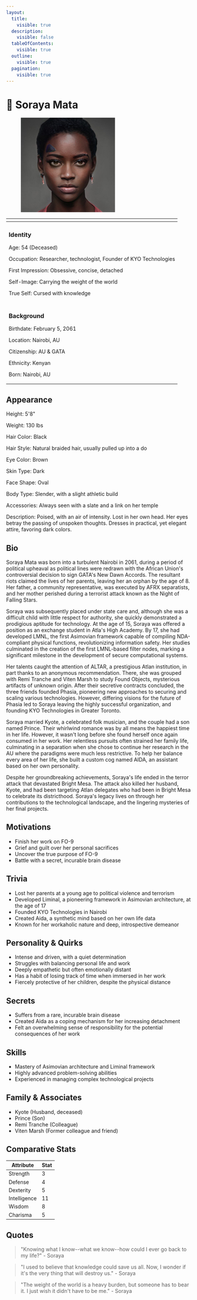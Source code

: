 ```yaml
---
layout:
  title:
    visible: true
  description:
    visible: false
  tableOfContents:
    visible: true
  outline:
    visible: true
  pagination:
    visible: true
---
```


# 👤 Soraya Mata

<figure><img src="../../.gitbook/assets/mom.jpeg" alt="" width="256"><figcaption></figcaption></figure>

<table data-card-size="large" data-view="cards"><thead><tr><th></th></tr></thead><tbody><tr><td><h3>Identity</h3><p>Age: 54 (Deceased)</p><p>Occupation: Researcher, technologist, Founder of KYO Technologies</p><p>First Impression: Obsessive, concise, detached</p><p>Self-Image: Carrying the weight of the world</p><p>True Self: Cursed with knowledge<br></p></td></tr><tr><td><h3>Background</h3><p>Birthdate: February 5, 2061</p><p>Location: Nairobi, AU</p><p>Citizenship: AU &#x26; GATA</p><p>Ethnicity: Kenyan</p><p>Born: Nairobi, AU</p></td></tr></tbody></table>

## **Appearance**&#x20;

Height: 5'8"

Weight: 130 lbs

Hair Color: Black

Hair Style: Natural braided hair, usually pulled up into a do

Eye Color: Brown

Skin Type: Dark

Face Shape: Oval

Body Type: Slender, with a slight athletic build

Accessories: Always seen with a slate and a link on her temple

Description: Poised, with an air of intensity. Lost in her own head. Her eyes betray the passing of unspoken thoughts. Dresses in practical, yet elegant attire, favoring dark colors.

## **Bio**

Soraya Mata was born into a turbulent Nairobi in 2061, during a period of political upheaval as political lines were redrawn with the African Union's controversial decision to sign GATA's New Dawn Accords. The resultant riots claimed the lives of her parents, leaving her an orphan by the age of 8. Her father, a community representative, was executed by AFRX separatists, and her mother perished during a terrorist attack known as the Night of Falling Stars.

Soraya was subsequently placed under state care and, although she was a difficult child with little respect for authority, she quickly demonstrated a prodigious aptitude for technology. At the age of 15, Soraya was offered a position as an exchange student in Atla's High Academy. By 17, she had developed LMNL, the first Asimovian framework capable of compiling NDA-compliant physical functions, revolutionizing information safety. Her studies culminated in the creation of the first LMNL-based filter nodes, marking a significant milestone in the development of secure computational systems.

Her talents caught the attention of ALTAR, a prestigious Atlan institution, in part thanks to an anonymous recommendation. There, she was grouped with Remi Tranche and Viten Marsh to study Found Objects, mysterious artifacts of unknown origin. After their secretive contracts concluded, the three friends founded Phasia, pioneering new approaches to securing and scaling various technologies. However, differing visions for the future of Phasia led to Soraya leaving the highly successful organization, and founding KYO Technologies in Greater Toronto.

Soraya married Kyote, a celebrated folk musician, and the couple had a son named Prince. Their whirlwind romance was by all means the happiest time in her life. However, it wasn't long before she found herself once again consumed in her work. Her relentless pursuits often strained her family life, culminating in a separation when she chose to continue her research in the AU where the paradigms were much less restrictive. To help her balance every area of her life, she built a custom cog named AIDA, an assistant based on her own personality.

Despite her groundbreaking achievements, Soraya's life ended in the terror attack that devastated Bright Mesa. The attack also killed her husband, Kyote, and had been targeting Atlan delegates who had been in Bright Mesa to celebrate its districthood. Soraya's legacy lives on through her contributions to the technological landscape, and the lingering mysteries of her final projects.

## **Motivations**

* Finish her work on FO-9
* Grief and guilt over her personal sacrifices
* Uncover the true purpose of FO-9
* Battle with a secret, incurable brain disease

## **Trivia**

* Lost her parents at a young age to political violence and terrorism
* Developed Liminal, a pioneering framework in Asimovian architecture, at the age of 17
* Founded KYO Technologies in Nairobi
* Created Aida, a synthetic mind based on her own life data
* Known for her workaholic nature and deep, introspective demeanor

## **Personality & Quirks**

* Intense and driven, with a quiet determination
* Struggles with balancing personal life and work
* Deeply empathetic but often emotionally distant
* Has a habit of losing track of time when immersed in her work
* Fiercely protective of her children, despite the physical distance

## **Secrets**

* Suffers from a rare, incurable brain disease
* Created Aida as a coping mechanism for her increasing detachment
* Felt an overwhelming sense of responsibility for the potential consequences of her work

## **Skills**

* Mastery of Asimovian architecture and Liminal framework
* Highly advanced problem-solving abilities
* Experienced in managing complex technological projects

## **Family & Associates**

* Kyote (Husband, deceased)
* Prince (Son)
* Remi Tranche (Colleague)
* Viten Marsh (Former colleague and friend)

## **Comparative Stats**

| Attribute    | Stat |
| ------------ | ---- |
| Strength     | 3    |
| Defense      | 4    |
| Dexterity    | 5    |
| Intelligence | 11   |
| Wisdom       | 8    |
| Charisma     | 5    |

## **Quotes**



> "Knowing what I know--what we know--how could I ever go back to my life?" - Soraya

> "I used to believe that knowledge could save us all. Now, I wonder if it's the very thing that will destroy us." - Soraya

> "The weight of the world is a heavy burden, but someone has to bear it. I just wish it didn't have to be me." - Soraya
